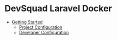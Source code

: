 # DevSquad Laravel Docker

- [Getting Started](Home#getting-started)
  - [Project Configuration](Home#docker-project-configuration)
  - [Developer Configuration](Home#docker-developer-configuration)
